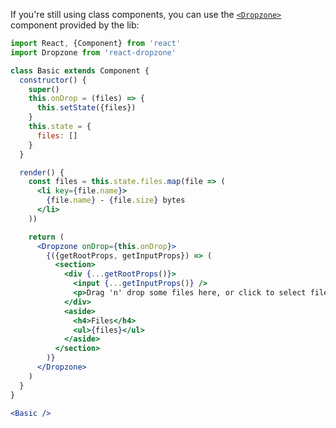 If you're still using class components, you can use the [`<Dropzone>`](https://react-dropzone.js.org/#components) component provided by the lib:

```jsx harmony
import React, {Component} from 'react'
import Dropzone from 'react-dropzone'

class Basic extends Component {
  constructor() {
    super()
    this.onDrop = (files) => {
      this.setState({files})
    }
    this.state = {
      files: []
    }
  }

  render() {
    const files = this.state.files.map(file => (
      <li key={file.name}>
        {file.name} - {file.size} bytes
      </li>
    ))

    return (
      <Dropzone onDrop={this.onDrop}>
        {({getRootProps, getInputProps}) => (
          <section>
            <div {...getRootProps()}>
              <input {...getInputProps()} />
              <p>Drag 'n' drop some files here, or click to select files</p>
            </div>
            <aside>
              <h4>Files</h4>
              <ul>{files}</ul>
            </aside>
          </section>
        )}
      </Dropzone>
    )
  }
}

<Basic />
```
